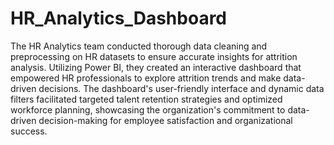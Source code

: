 # HR_Analytics_Dashboard

The HR Analytics team conducted thorough data cleaning and preprocessing on HR datasets to ensure accurate insights for attrition analysis. Utilizing Power BI, they created an interactive dashboard that empowered HR professionals to explore attrition trends and make data-driven decisions. The dashboard's user-friendly interface and dynamic data filters facilitated targeted talent retention strategies and optimized workforce planning, showcasing the organization's commitment to data-driven decision-making for employee satisfaction and organizational success.
